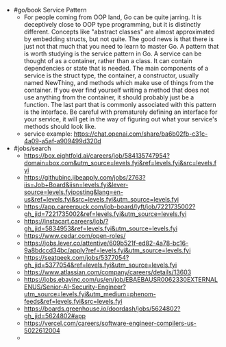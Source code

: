 - #go/book Service Pattern
	- For people coming from OOP land, Go can be quite jarring. It is deceptively close to OOP type programming, but it is distinctly different. Concepts like "abstract classes" are almost approximated by embedding structs, but not quite. The good news is that there is just not that much that you need to learn to master Go. A pattern that is worth studying is the service pattern in Go. A service can be thought of as a container, rather than a class. It can contain dependencies or state that is needed. The main components of a service is the struct type, the container, a constructor, usually named NewThing, and methods which make use of things from the container. If you ever find yourself writing a method that does not use anything from the container, it should probably just be a function. The last part that is commonly associated with this pattern is the interface. Be careful with prematurely defining an interface for your service, it will get in the way of figuring out what your service's methods should look like.
	- service example: https://chat.openai.com/share/ba6b02fb-c31c-4a09-a5af-a909499d320d
- #jobs/search
	- https://box.eightfold.ai/careers/job/584135747954?domain=box.com&utm_source=levels.fyi&ref=levels.fyi&src=levels.fyi
	- https://githubinc.jibeapply.com/jobs/2763?iis=Job+Board&iisn=levels.fyi&lever-source=levels.fyiposting&lang=en-us&ref=levels.fyi&src=levels.fyi&utm_source=levels.fyi
	- https://app.careerpuck.com/job-board/lyft/job/7221735002?gh_jid=7221735002&ref=levels.fyi&utm_source=levels.fyi
	- https://instacart.careers/job/?gh_jid=5834953&ref=levels.fyi&utm_source=levels.fyi
	- https://www.cedar.com/open-roles/
	- https://jobs.lever.co/attentive/609b521f-ed82-4a78-bc16-9a8bdccd34bc/apply?ref=levels.fyi&utm_source=levels.fyi
	- https://seatgeek.com/jobs/5377054?gh_jid=5377054&ref=levels.fyi&utm_source=levels.fyi
	- https://www.atlassian.com/company/careers/details/13603
	- https://jobs.ebayinc.com/us/en/job/EBAEBAUSR0062330EXTERNALENUS/Senior-AI-Security-Engineer?utm_source=levels.fyi&utm_medium=phenom-feeds&ref=levels.fyi&src=levels.fyi
	- https://boards.greenhouse.io/doordash/jobs/5624802?gh_jid=5624802#app
	- https://vercel.com/careers/software-engineer-compilers-us-5022612004
	-